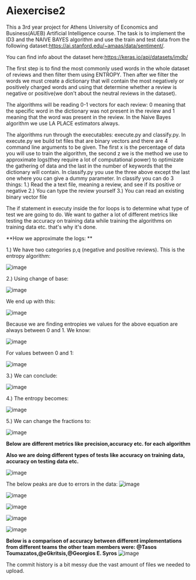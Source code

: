 # Aiexercise2
This a 3rd year project for Athens University of Economics and Business(AUEB) Artificial Intelligence course. The task is to implement the ID3 and the NAIVE BAYES 
algorithm and use the train and test data from the following dataset:https://ai.stanford.edu/~amaas/data/sentiment/. 




You can find info about the dataset here:https://keras.io/api/datasets/imdb/





The first step is to find the most commonly used words in the whole dataset of reviews and then filter them using ENTROPY. Then after we filter the words we must create 
a dictionary that will contain the most negatively or positively charged words and using that determine whether a review is negative or positive(we don't about the neutral reviews in the dataset).




The algorithms will be reading 0-1 vectors for each review: 0 meaning that the specific word in the dictionary was not present in the review and 1 meaning that the word was present in the review. 
In the Naive Bayes algorithm we use LA PLACE estimators always. 



The algorithms run through the executables: execute.py and classify.py. In execute.py we build txt files that are binary vectors and there are 4 command line arguments to be given. The first x is the percentage of data you will use to train the algorithm, the second z we is the method we use to approximate logs(they require a lot of computational power) to optimizate the gathering of data and the last in the number of keywords that the dictionary will contain. In classify.py you use the three above except the last one where you can give a dummy parameter. In classify you can do 3 things: 
1.) Read the a text file, meaning a review, and see if its positive or negative 
2.) You can type the review yourself 
3.) You can read an existing binary vector file 

The if statement in executy inside the for loops is to determine what type of test we are going to do. We want to gather a lot of different metrics like testing the accuracy on training data while training the algorithms on training data etc. that's why it's done. 


**How we approximate the logs: **





1.) We have two categories p,q (negative and positive reviews). This is the entropy algorithm: 



![image](https://user-images.githubusercontent.com/83087431/164055975-918caf8f-20f5-4398-8eca-3798c0ce0a2d.png)

2.) Using change of base: 



![image](https://user-images.githubusercontent.com/83087431/164056052-1ddd92d1-600f-4839-a094-6440422aaf06.png)

We end up with this: 



![image](https://user-images.githubusercontent.com/83087431/164056102-d7732b98-15a5-42ee-ab41-cfc760a60592.png)



Because we are finding entropies we values for the above equation are always between 0 and 1. We know: 



![image](https://user-images.githubusercontent.com/83087431/164056383-15ae1f90-24d3-4104-8be4-89a808421f36.png)

For values between 0 and 1:



![image](https://user-images.githubusercontent.com/83087431/164056404-5ab36bd9-0037-4683-b1b7-683a089e505b.png)



3.) We can conclude:




![image](https://user-images.githubusercontent.com/83087431/164056577-22300a47-c22b-47e0-a73c-b9da04e4aec3.png)

4.) The entropy becomes: 




![image](https://user-images.githubusercontent.com/83087431/164056631-59d1cad1-d9b8-496d-99b4-1e79f2a93364.png)

5.) We can change the fractions to: 





![image](https://user-images.githubusercontent.com/83087431/164056831-215efbcc-2d0a-43f2-9bf4-b1683642903d.png)




**Below are different metrics like precision,accuracy etc. for each algorithm**

**Also we are doing different types of tests like accuracy on training data, accuracy on testing data etc.**

![image](https://user-images.githubusercontent.com/83087431/164058036-7d6c4a40-95e3-4427-b839-0e6e127545ad.png)

The below peaks are due to errors in the data: 
![image](https://user-images.githubusercontent.com/83087431/164058126-d48b559a-27e5-45b3-bb87-71f9d67427d1.png)


![image](https://user-images.githubusercontent.com/83087431/164058259-5c3e30fe-eb3f-4cfd-b82b-ae89c454be10.png)



![image](https://user-images.githubusercontent.com/83087431/164058303-be1879e4-0fac-4ca0-8a3c-3749a840a12a.png)


![image](https://user-images.githubusercontent.com/83087431/164058407-d8cc66a4-bee2-441f-babe-7eb5fa3c36d7.png)


![image](https://user-images.githubusercontent.com/83087431/164058432-b208325f-4d41-4ab3-b782-6431d1bc4de2.png)


**Below is a comparison of accuracy between different implementations from different teams**
**the other team members were: @Tasos Toumazatos,@eGkritsis,@Georgios E. Syros**
![image](https://user-images.githubusercontent.com/83087431/164058530-b4c90f37-dc9c-45f4-a559-e44af74dbaec.png)



The commit history is a bit messy due the vast amount of files we needed to upload.
